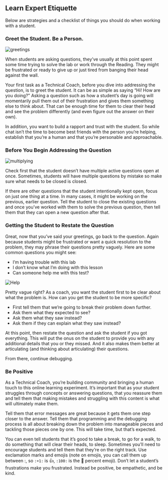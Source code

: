 ## Learn Expert Etiquette 

Below are strategies and a checklist of things you should do when working with a student. 

### Greet the Student. Be a Person. 

![greetings](http://i.giphy.com/3ornk57KwDXf81rjWM.gif "Greetings")

When students are asking questions, they’ve usually at this point spent some time trying to solve the lab or work through the Reading. They might be frustrated or ready to give up or just tired from banging their head against the wall. 

Your first task as a Technical Coach, before you dive into addressing the question, is to greet the student. It can be as simple as saying “Hi! How are you doing?” Asking a question such as how a student’s day is going will momentarily pull them out of their frustration and gives them something else to think about. That can be enough time for them to clear their head and see the problem differently (and even figure out the answer on their own). 

In addition, you want to build a rapport and trust with the student. So while chat isn’t the time to become best friends with the person you’re helping, establish that you’re a human and that you’re personable and approachable. 

### Before You Begin Addressing the Question

![multiplying](http://i.giphy.com/n8iVtgWrBghjO.gif "Multiplying")

Check first that the student doesn’t have multiple active questions open at once. Sometimes, students will have multiple questions by mistake so make sure what needs to be closed is closed. 

If there are other questions that the student intentionally kept open, focus on just one thing at a time. In many cases, it might be working on the previous, earlier question. Tell the student to close the existing questions and once you’ve worked with them to solve the previous question, then tell them that they can open a new question after that. 

### Getting the Student to Restate the Question

Great, now that you’ve said your greetings, go back to the question. Again because students might be frustrated or want a quick resolution to the problem, they may phrase their questions pretty vaguely. Here are some common questions you might see: 

- I’m having trouble with this lab
- I don’t know what I’m doing with this lesson
- Can someone help me with this test? 

![Help](http://i.giphy.com/14jQC2AONxNBHq.gif "Help")

Pretty vague right? As a coach, you want the student first to be clear about what the problem is. How can you get the student to be more specific? 

- First tell them that we’re going to break their problem down further. 
- Ask them what they expected to see? 
- Ask them what they saw instead? 
- Ask them if they can explain what they saw instead? 

At this point, then restate the question and ask the student if you got everything. This will put the onus on the student to provide you with any additional details that you or they missed. And it also makes them better at articulating (and thinking about articulating) their questions. 

From there, continue debugging. 

### Be Positive 

As a Technical Coach, you’re building community and bringing a human touch to this online learning experiment. It’s important that as your student struggles through concepts or answering questions, that you reassure them and tell them that making mistakes and struggling with this content is what will ultimately make them. 

Tell them that error messages are great because it gets them one step closer to the answer. Tell them that programming and the debugging process is all about breaking down the problem into manageable pieces and tackling those pieces one by one. This will take time, but that’s expected. 

You can even tell students that it’s good to take a break, to go for a walk, to do something that will clear their heads, to sleep. Sometimes you’ll need to encourage students and tell them that they’re on the right track. Use exclamation marks and emojis (note on emojis, you can call them up between :, so `:+1:` is :+1:, `:100:` is the :100: percent emoji). Don’t let a student’s frustrations make you frustrated. Instead be positive, be empathetic, and be kind. 